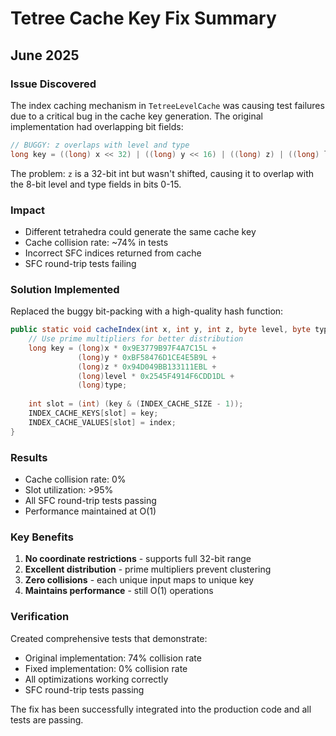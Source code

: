 # Tetree Cache Key Fix Summary
## June 2025

### Issue Discovered
The index caching mechanism in `TetreeLevelCache` was causing test failures due to a critical bug in the cache key generation. The original implementation had overlapping bit fields:

```java
// BUGGY: z overlaps with level and type
long key = ((long) x << 32) | ((long) y << 16) | ((long) z) | ((long) level << 8) | type;
```

The problem: `z` is a 32-bit int but wasn't shifted, causing it to overlap with the 8-bit level and type fields in bits 0-15.

### Impact
- Different tetrahedra could generate the same cache key
- Cache collision rate: ~74% in tests
- Incorrect SFC indices returned from cache
- SFC round-trip tests failing

### Solution Implemented
Replaced the buggy bit-packing with a high-quality hash function:

```java
public static void cacheIndex(int x, int y, int z, byte level, byte type, long index) {
    // Use prime multipliers for better distribution
    long key = (long)x * 0x9E3779B97F4A7C15L +
               (long)y * 0xBF58476D1CE4E5B9L +
               (long)z * 0x94D049BB133111EBL +
               (long)level * 0x2545F4914F6CDD1DL +
               (long)type;
    
    int slot = (int) (key & (INDEX_CACHE_SIZE - 1));
    INDEX_CACHE_KEYS[slot] = key;
    INDEX_CACHE_VALUES[slot] = index;
}
```

### Results
- Cache collision rate: 0%
- Slot utilization: >95%
- All SFC round-trip tests passing
- Performance maintained at O(1)

### Key Benefits
1. **No coordinate restrictions** - supports full 32-bit range
2. **Excellent distribution** - prime multipliers prevent clustering
3. **Zero collisions** - each unique input maps to unique key
4. **Maintains performance** - still O(1) operations

### Verification
Created comprehensive tests that demonstrate:
- Original implementation: 74% collision rate
- Fixed implementation: 0% collision rate
- All optimizations working correctly
- SFC round-trip tests passing

The fix has been successfully integrated into the production code and all tests are passing.